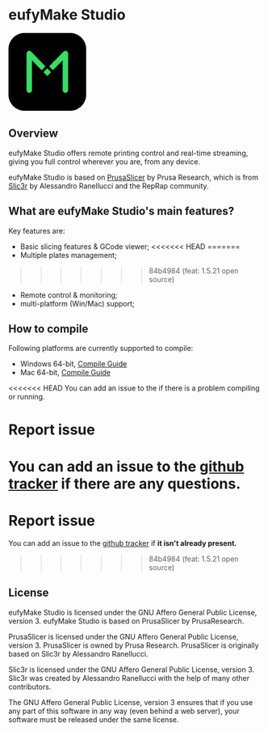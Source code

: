 # eufyMake Studio
![image](AnkerStudio/resources/icons/AnkerStudio.png)

## Overview
eufyMake Studio offers remote printing control and real-time streaming, giving you full control wherever you are, from any device.

eufyMake Studio is based on [PrusaSlicer](https://github.com/prusa3d/PrusaSlicer) by Prusa Research, which is from [Slic3r](https://github.com/Slic3r/Slic3r) by Alessandro Ranellucci and the RepRap community.

## What are eufyMake Studio's main features?

Key features are:

- Basic slicing features & GCode viewer;
<<<<<<< HEAD
=======
- Multiple plates management;
>>>>>>> 84b4984 (feat: 1.5.21 open source)
- Remote control & monitoring;
- multi-platform (Win/Mac) support;

## How to compile
Following platforms are currently supported to compile:
- Windows 64-bit, [Compile Guide](AnkerStudio/doc/Windows_build.md)
- Mac 64-bit, [Compile Guide](AnkerStudio/doc/MacOs_build.md)

<<<<<<< HEAD
You can add an issue to the if there is a problem compiling or running.

# Report issue
You can add an issue to the [github tracker](https://github.com/ankermake/AnkerMake-PrusaSlicer-Release/issues) if there are any questions.
=======
# Report issue
You can add an issue to the [github tracker](https://github.com/ankermake/AnkerMake-PrusaSlicer-Release/issues) if **it isn't already present.**
>>>>>>> 84b4984 (feat: 1.5.21 open source)

## License
	
eufyMake Studio is licensed under the GNU Affero General Public License, version 3. eufyMake Studio is based on PrusaSlicer by PrusaResearch.

PrusaSlicer is licensed under the GNU Affero General Public License, version 3. PrusaSlicer is owned by Prusa Research. PrusaSlicer is originally based on Slic3r by Alessandro Ranellucci.

Slic3r is licensed under the GNU Affero General Public License, version 3. Slic3r was created by Alessandro Ranellucci with the help of many other contributors.

The GNU Affero General Public License, version 3 ensures that if you use any part of this software in any way (even behind a web server), your software must be released under the same license.
